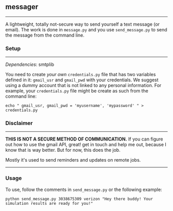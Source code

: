 ## messager
---
A lightweight, totally not-secure way to send yourself a text message (or email).
The work is done in `message.py` and you use `send_message.py` to send the message from the command line. 

### Setup
---
_Dependencies_: smtplib

You need to create _your own_ `credentials.py` file that has two variables defined in it: `gmail_usr` and `gmail_pwd` with your credentials.
We suggest using a dummy account that is not linked to any personal information. 
For example, your `credentials.py` file might be create as such from the command line:

```
echo " gmail_usr, gmail_pwd = 'myusername', 'mypassword' " > credentials.py
```

### Disclaimer
---
**THIS IS NOT A SECURE METHOD OF COMMUNICATION.** 
If you can figure out how to use the gmail API, great! get in touch and help me out, because I know that is way better. But for now, this does the job. 

Mostly it's used to send reminders and updates on remote jobs.


---
### Usage

To use, follow the comments in `send_message.py` or the following example:

```
python send_message.py 3038675309 verizon "Hey there buddy! Your simulation results are ready for you!"

```
